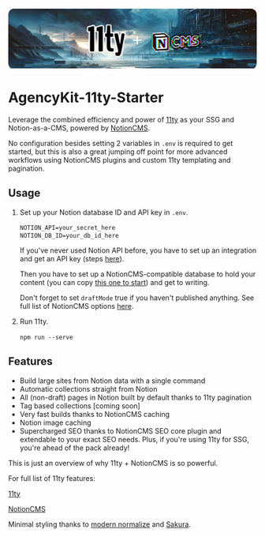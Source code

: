 <p align="center">
  <img src="/public/agencykit-11ty-starter.png">
  <h1>AgencyKit-11ty-Starter</h1>
</p>

Leverage the combined efficiency and power of [11ty](https://www.11ty.dev/) as your SSG and Notion-as-a-CMS, powered by [NotionCMS](https://www.agencykit.so/notion-cms/guide/).

No configuration besides setting 2 variables in `.env` is required to get started, but this is also a great jumping off point for more advanced workflows using NotionCMS plugins and custom 11ty templating and pagination.

## Usage

1. Set up your Notion database ID and API key in `.env`.

   ```
   NOTION_API=your_secret_here
   NOTION_DB_ID=your_db_id_here
   ```
   
   If you've never used Notion API before, you have to set up an integration and get an API key (steps [here](https://www.agencykit.so/notion-cms/quickstart/#create-notion-integration)).

   Then you have to set up a NotionCMS-compatible database to hold your content (you can copy [this one to start](https://cooked-shovel-3c3.notion.site/NotionCMS-Quickstart-Database-Template-719f1f9d1547465d96bcd7e80333c831?pvs=4)) and get to writing.
  
   Don't forget to set `draftMode` true if you haven't published anything. See full list of NotionCMS options [here](https://www.agencykit.so/notion-cms/guide/api/).

3. Run 11ty.

   ```npm run --serve```

## Features

- Build large sites from Notion data with a single command
- Automatic collections straight from Notion
- All (non-draft) pages in Notion built by default thanks to 11ty pagination
- Tag based collections [coming soon]
- Very fast builds thanks to NotionCMS caching
- Notion image caching
- Supercharged SEO thanks to NotionCMS SEO core plugin and extendable to your exact SEO needs. Plus, if you're using 11ty for SSG, you're ahead of the pack already!

This is just an overview of why 11ty + NotionCMS is so powerful.

For full list of 11ty features:

[11ty](https://www.11ty.dev/docs/)

[NotionCMS](https://www.agencykit.so/notion-cms/guide/#core-features)

Minimal styling thanks to [modern normalize](https://github.com/sindresorhus/modern-normalize) and [Sakura](https://github.com/oxalorg/sakura).
